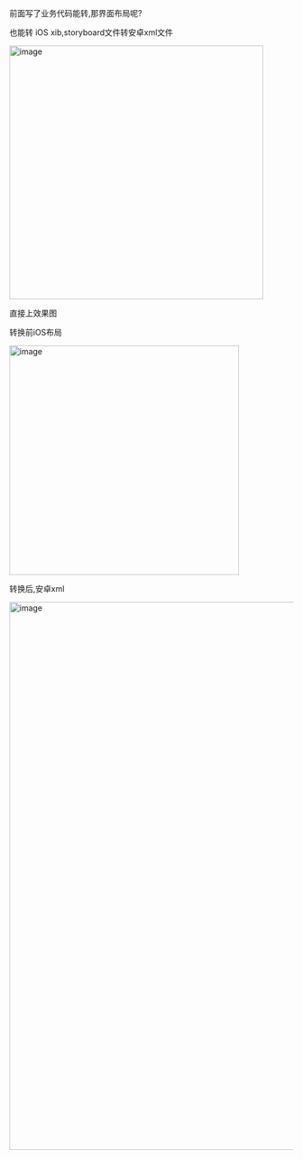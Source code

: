 
前面写了业务代码能转,那界面布局呢?

也能转 iOS xib,storyboard文件转安卓xml文件

<img width="450" alt="image" src="https://user-images.githubusercontent.com/20348189/172060951-3a7c271d-ea97-40ca-9e8b-903c4fc81c2a.png">

直接上效果图

转换前iOS布局

<img width="407" alt="image" src="https://user-images.githubusercontent.com/20348189/172061005-7b049cce-ee3c-49a9-b9d8-b5e81c3dd999.png">

转换后,安卓xml

<img width="972" alt="image" src="https://user-images.githubusercontent.com/20348189/172061062-a2a76d88-6713-4dc1-bad0-fc78e6559207.png">
